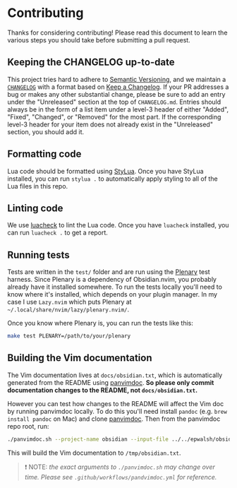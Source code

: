 # Contributing

Thanks for considering contributing! Please read this document to learn the various steps you should take before submitting a pull request.

## Keeping the CHANGELOG up-to-date

This project tries hard to adhere to [Semantic Versioning](https://semver.org/spec/v2.0.0.html), and we maintain a [`CHANGELOG`](https://github.com/epwalsh/obsidian.nvim/blob/main/CHANGELOG.md) with a format based on [Keep a Changelog](https://keepachangelog.com/en/1.0.0/). 
If your PR addresses a bug or makes any other substantial change, please be sure to add an entry under the "Unreleased" section at the top of `CHANGELOG.md`.
Entries should always be in the form of a list item under a level-3 header of either "Added", "Fixed", "Changed", or "Removed" for the most part.
If the corresponding level-3 header for your item does not already exist in the "Unreleased" section, you should add it.

## Formatting code

Lua code should be formatted using [StyLua](https://github.com/JohnnyMorganz/StyLua). Once you have StyLua installed, you can run `stylua .` to automatically apply styling to all of the Lua files in this repo.

## Linting code

We use [luacheck](https://github.com/mpeterv/luacheck) to lint the Lua code. Once you have `luacheck` installed, you can run `luacheck .` to get a report.

## Running tests

Tests are written in the `test/` folder and are run using the [Plenary](https://github.com/nvim-lua/plenary.nvim) test harness. Since Plenary is a dependency of Obsidian.nvim, you probably already have it installed somewhere. To run the tests locally you'll need to know where it's installed, which depends on your plugin manager. In my case I use `Lazy.nvim` which puts Plenary at `~/.local/share/nvim/lazy/plenary.nvim/`.

Once you know where Plenary is, you can run the tests like this:

```bash
make test PLENARY=/path/to/your/plenary
```

## Building the Vim documentation

The Vim documentation lives at `docs/obsidian.txt`, which is automatically generated from the README using [panvimdoc](https://github.com/kdheepak/panvimdoc). **So please only commit documentation changes to the README, not `docs/obsidian.txt`.**

However you can test how changes to the README will affect the Vim doc by running panvimdoc locally.
To do this you'll need install `pandoc` (e.g. `brew install pandoc` on Mac) and clone [panvimdoc](https://github.com/kdheepak/panvimdoc). Then from the panvimdoc repo root, run:

```bash
./panvimdoc.sh --project-name obsidian --input-file ../../epwalsh/obsidian.nvim/README.md --description 'a plugin for writing and navigating an Obsidian vault' --toc 'false' --vim-version 'NVIM v0.8.0' --demojify 'false' --dedup-subheadings 'false' --shift-heading-level-by '-1' && mv doc/obsidian.txt /tmp/
```

This will build the Vim documentation to `/tmp/obsidian.txt`.

> ❗ NOTE: *the exact arguments to `./panvimdoc.sh` may change over time. Please see `.github/workflows/pandvimdoc.yml` for reference.*

